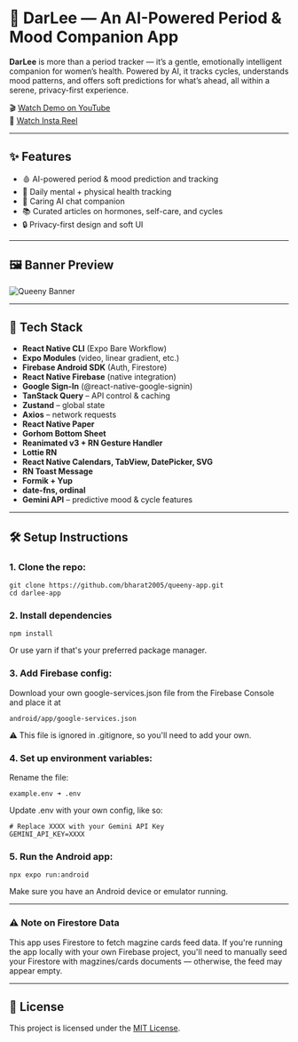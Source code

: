 # 🌸 DarLee — An AI-Powered Period & Mood Companion App

**DarLee** is more than a period tracker — it’s a gentle, emotionally intelligent companion for women’s health. Powered by AI, it tracks cycles, understands mood patterns, and offers soft predictions for what’s ahead, all within a serene, privacy-first experience.

🎬 [Watch Demo on YouTube](https://youtu.be/x2PoAyUutzo?feature=shared)  
📱 [Watch Insta Reel](https://www.instagram.com/reel/DMfvV2apPjU/?utm_source=ig_web_button_share_sheet&igsh=MzRlODBiNWFlZA==)

---

## ✨ Features

- 🩸 AI-powered period & mood prediction and tracking
- 🧠 Daily mental + physical health tracking
- 💬 Caring AI chat companion
- 📚 Curated articles on hormones, self-care, and cycles
- 🔒 Privacy-first design and soft UI

---

## 🖼️ Banner Preview

![Queeny Banner](./media/Queeny%20Banner.png)

---

## 🧠 Tech Stack

- **React Native CLI** (Expo Bare Workflow)
- **Expo Modules** (video, linear gradient, etc.)
- **Firebase Android SDK** (Auth, Firestore)
- **React Native Firebase** (native integration)
- **Google Sign-In** (@react-native-google-signin)
- **TanStack Query** – API control & caching
- **Zustand** – global state
- **Axios** – network requests
- **React Native Paper**
- **Gorhom Bottom Sheet**
- **Reanimated v3 + RN Gesture Handler**
- **Lottie RN**
- **React Native Calendars, TabView, DatePicker, SVG**
- **RN Toast Message**
- **Formik + Yup**
- **date-fns, ordinal**
- **Gemini API** – predictive mood & cycle features

---

## 🛠️ Setup Instructions

### 1. Clone the repo:
```
git clone https://github.com/bharat2005/queeny-app.git
cd darlee-app
```



### 2. Install dependencies
```
npm install
```
   Or use yarn if that's your preferred package manager.



### 3. Add Firebase config:
   Download your own google-services.json file from the Firebase Console and place it at
```
android/app/google-services.json
```
   ⚠️ This file is ignored in .gitignore, so you'll need to add your own.



### 4. Set up environment variables:
   Rename the file:
```
example.env ➜ .env
```
   Update .env with your own config, like so:
 ```
# Replace XXXX with your Gemini API Key
GEMINI_API_KEY=XXXX
```



### 5. Run the Android app:
```
npx expo run:android
```
   Make sure you have an Android device or emulator running.



---

### ⚠️ Note on Firestore Data

This app uses Firestore to fetch magzine cards feed data.
If you're running the app locally with your own Firebase project, you'll need to manually seed your Firestore with magzines/cards documents — otherwise, the feed may appear empty.

---

## 📄 License  
This project is licensed under the [MIT License](./LICENSE).


